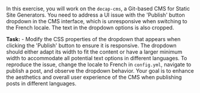 In this exercise, you will work on the `decap-cms`, a Git-based CMS for Static Site Generators. You need to address a UI 
issue with the 'Publish' button dropdown in the CMS interface, which is unresponsive when switching to the French locale. 
The text in the dropdown options is also cropped. 

**Task:** - Modify the CSS properties of the dropdown that appears when clicking the 'Publish' button to ensure it is 
responsive. The dropdown should either adapt its width to fit the content or have a larger minimum width to accommodate 
all potential text options in different languages. To reproduce the issue, change the locale to French in `config.yml`, 
navigate to publish a post, and observe the dropdown behavior. Your goal is to enhance the aesthetics and overall user 
experience of the CMS when publishing posts in different languages.